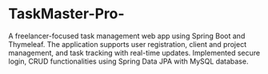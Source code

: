 # TaskMaster-Pro-
A freelancer-focused task management web app using Spring Boot and Thymeleaf. The application supports user registration, client and project management, and task tracking with real-time updates. Implemented secure login, CRUD functionalities using Spring Data JPA with MySQL database.
